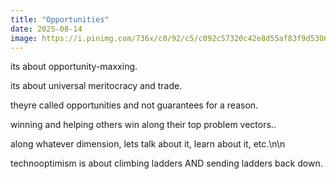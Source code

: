 ```yaml
---
title: "Opportunities"
date: 2025-08-14
image: https://i.pinimg.com/736x/c0/92/c5/c092c57320c42e8d55af83f9d5306314.jpg
---
```


its about opportunity-maxxing.

its about universal meritocracy and trade.

theyre called opportunities and not guarantees for a reason.

winning and helping others win along their top problem vectors..

along whatever dimension, lets talk about it, learn about it, etc.\n\n

technooptimism is about climbing ladders AND sending ladders back down.
